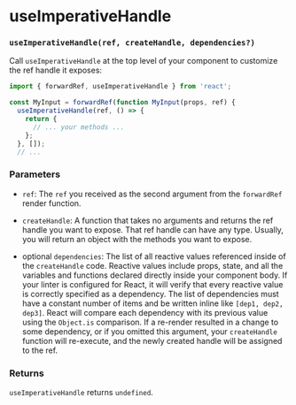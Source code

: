 # useImperativeHandle

### `useImperativeHandle(ref, createHandle, dependencies?)`

Call `useImperativeHandle` at the top level of your component to customize the ref handle it exposes:

``` jsx
import { forwardRef, useImperativeHandle } from 'react';

const MyInput = forwardRef(function MyInput(props, ref) {
  useImperativeHandle(ref, () => {
    return {
      // ... your methods ...
    };
  }, []);
  // ...
```

### Parameters

* `ref`: The `ref` you received as the second argument from the `forwardRef` render function.

* `createHandle`: A function that takes no arguments and returns the ref handle you want to expose. That ref handle can have any type. Usually, you will return an object with the methods you want to expose.

* optional `dependencies`: The list of all reactive values referenced inside of the `createHandle` code. Reactive values include props, state, and all the variables and functions declared directly inside your component body. If your linter is configured for React, it will verify that every reactive value is correctly specified as a dependency. The list of dependencies must have a constant number of items and be written inline like `[dep1, dep2, dep3]`. React will compare each dependency with its previous value using the `Object.is` comparison. If a re-render resulted in a change to some dependency, or if you omitted this argument, your `createHandle` function will re-execute, and the newly created handle will be assigned to the ref.

### Returns

`useImperativeHandle` returns `undefined`.
